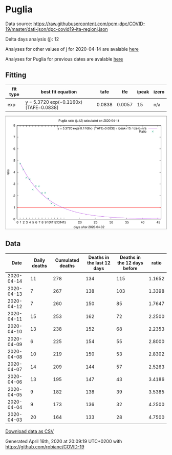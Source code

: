 # Puglia

Data source: https://raw.githubusercontent.com/pcm-dpc/COVID-19/master/dati-json/dpc-covid19-ita-regioni.json

Delta days analysis (j): 12

Analyses for other values of j for 2020-04-14 are avalable [here](../2020-04-14/README.md)

Analyses for Puglia for previous dates are avalable [here](../README.md)

## Fitting 
|fit type|best fit equation|tafe|tfe|ipeak|izero|
|-------|-----|--------|------|---|---|
|exp|y = 5.3720 exp(-0.1160x)  [TAFE=0.0838]|0.0838|0.0057|15|n/a|

![Plot](COVID-19_puglia_j12_2020-04-14.png)

## Data
|Date|Daily deaths|Cumulated deaths|Deaths in the last 12 days|Deaths in the 12 days before|ratio|
|----|----------|-----------|-------|--------------------|-----|
|2020-04-14|11|278|134|115|1.1652|
|2020-04-13|7|267|138|103|1.3398|
|2020-04-12|7|260|150|85|1.7647|
|2020-04-11|15|253|162|72|2.2500|
|2020-04-10|13|238|152|68|2.2353|
|2020-04-09|6|225|154|55|2.8000|
|2020-04-08|10|219|150|53|2.8302|
|2020-04-07|14|209|144|57|2.5263|
|2020-04-06|13|195|147|43|3.4186|
|2020-04-05|9|182|138|39|3.5385|
|2020-04-04|9|173|136|32|4.2500|
|2020-04-03|20|164|133|28|4.7500|

[Download data as CSV](COVID-19_puglia_j12_2020-04-14.csv)

Generated April 16th, 2020 at 20:09:19 UTC+0200 with https://github.com/robianc/COVID-19
